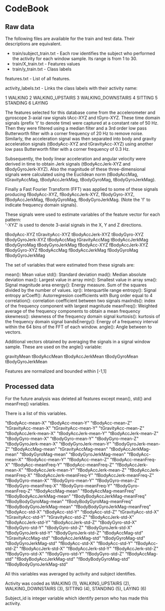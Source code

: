 CodeBook
========
Raw data
--------

The following files are available for the train and test data. Their descriptions are equivalent. 

  * train/subject_train.txt - Each row identifies the subject who performed the activity for each window sample. Its range is from 1 to 30.
  * train/X_train.txt - Features values
  * train/y_train.txt - Class labels

features.txt - List of all features.

activity_labels.txt - Links the class labels with their activity name:
  
  1 WALKING
  2 WALKING_UPSTAIRS
  3 WALKING_DOWNSTAIRS
  4 SITTING
  5 STANDING
  6 LAYING

The features selected for this database come from the accelerometer and gyroscope 3-axial raw signals tAcc-XYZ and tGyro-XYZ. These time domain signals (prefix 't' to denote time) were captured at a constant rate of 50 Hz. Then they were filtered using a median filter and a 3rd order low pass Butterworth filter with a corner frequency of 20 Hz to remove noise. Similarly, the acceleration signal was then separated into body and gravity acceleration signals (tBodyAcc-XYZ and tGravityAcc-XYZ) using another low pass Butterworth filter with a corner frequency of 0.3 Hz. 

Subsequently, the body linear acceleration and angular velocity were derived in time to obtain Jerk signals (tBodyAccJerk-XYZ and tBodyGyroJerk-XYZ). Also the magnitude of these three-dimensional signals were calculated using the Euclidean norm (tBodyAccMag, tGravityAccMag, tBodyAccJerkMag, tBodyGyroMag, tBodyGyroJerkMag). 

Finally a Fast Fourier Transform (FFT) was applied to some of these signals producing fBodyAcc-XYZ, fBodyAccJerk-XYZ, fBodyGyro-XYZ, fBodyAccJerkMag, fBodyGyroMag, fBodyGyroJerkMag. (Note the 'f' to indicate frequency domain signals). 

These signals were used to estimate variables of the feature vector for each pattern:  
'-XYZ' is used to denote 3-axial signals in the X, Y and Z directions.

tBodyAcc-XYZ
tGravityAcc-XYZ
tBodyAccJerk-XYZ
tBodyGyro-XYZ
tBodyGyroJerk-XYZ
tBodyAccMag
tGravityAccMag
tBodyAccJerkMag
tBodyGyroMag
tBodyGyroJerkMag
fBodyAcc-XYZ
fBodyAccJerk-XYZ
fBodyGyro-XYZ
fBodyAccMag
fBodyAccJerkMag
fBodyGyroMag
fBodyGyroJerkMag

The set of variables that were estimated from these signals are: 

mean(): Mean value
std(): Standard deviation
mad(): Median absolute deviation 
max(): Largest value in array
min(): Smallest value in array
sma(): Signal magnitude area
energy(): Energy measure. Sum of the squares divided by the number of values. 
iqr(): Interquartile range 
entropy(): Signal entropy
arCoeff(): Autorregresion coefficients with Burg order equal to 4
correlation(): correlation coefficient between two signals
maxInds(): index of the frequency component with largest magnitude
meanFreq(): Weighted average of the frequency components to obtain a mean frequency
skewness(): skewness of the frequency domain signal 
kurtosis(): kurtosis of the frequency domain signal 
bandsEnergy(): Energy of a frequency interval within the 64 bins of the FFT of each window.
angle(): Angle between to vectors.

Additional vectors obtained by averaging the signals in a signal window sample. These are used on the angle() variable:

gravityMean
tBodyAccMean
tBodyAccJerkMean
tBodyGyroMean
tBodyGyroJerkMean

Features are normalized and bounded within [-1,1]

Processed data
--------------

For the future analysis was deleted all features except mean(), std() and meanFreq() variables. 

There is a list of this variables.

"tBodyAcc-mean-X"
"tBodyAcc-mean-Y"
"tBodyAcc-mean-Z"
"tGravityAcc-mean-X"
"tGravityAcc-mean-Y"
"tGravityAcc-mean-Z"
"tBodyAccJerk-mean-X"
"tBodyAccJerk-mean-Y"
"tBodyAccJerk-mean-Z"
"tBodyGyro-mean-X"
"tBodyGyro-mean-Y"
"tBodyGyro-mean-Z"
"tBodyGyroJerk-mean-X"
"tBodyGyroJerk-mean-Y"
"tBodyGyroJerk-mean-Z"
"tBodyAccMag-mean"
"tGravityAccMag-mean"
"tBodyAccJerkMag-mean"
"tBodyGyroMag-mean"
"tBodyGyroJerkMag-mean"
"fBodyAcc-mean-X"
"fBodyAcc-mean-Y"
"fBodyAcc-mean-Z"
"fBodyAcc-meanFreq-X"
"fBodyAcc-meanFreq-Y"
"fBodyAcc-meanFreq-Z"
"fBodyAccJerk-mean-X"
"fBodyAccJerk-mean-Y"
"fBodyAccJerk-mean-Z"
"fBodyAccJerk-meanFreq-X"
"fBodyAccJerk-meanFreq-Y"
"fBodyAccJerk-meanFreq-Z"
"fBodyGyro-mean-X"
"fBodyGyro-mean-Y"
"fBodyGyro-mean-Z"
"fBodyGyro-meanFreq-X"
"fBodyGyro-meanFreq-Y"
"fBodyGyro-meanFreq-Z"
"fBodyAccMag-mean"
"fBodyAccMag-meanFreq"
"fBodyBodyAccJerkMag-mean"
"fBodyBodyAccJerkMag-meanFreq"
"fBodyBodyGyroMag-mean"
"fBodyBodyGyroMag-meanFreq"
"fBodyBodyGyroJerkMag-mean"
"fBodyBodyGyroJerkMag-meanFreq"
"tBodyAcc-std-X"
"tBodyAcc-std-Y"
"tBodyAcc-std-Z"
"tGravityAcc-std-X"
"tGravityAcc-std-Y"
"tGravityAcc-std-Z"
"tBodyAccJerk-std-X"
"tBodyAccJerk-std-Y"
"tBodyAccJerk-std-Z"
"tBodyGyro-std-X"
"tBodyGyro-std-Y"
"tBodyGyro-std-Z"
"tBodyGyroJerk-std-X"
"tBodyGyroJerk-std-Y"
"tBodyGyroJerk-std-Z"
"tBodyAccMag-std"
"tGravityAccMag-std"
"tBodyAccJerkMag-std"
"tBodyGyroMag-std"
"tBodyGyroJerkMag-std"
"fBodyAcc-std-X"
"fBodyAcc-std-Y"
"fBodyAcc-std-Z"
"fBodyAccJerk-std-X"
"fBodyAccJerk-std-Y"
"fBodyAccJerk-std-Z"
"fBodyGyro-std-X"
"fBodyGyro-std-Y"
"fBodyGyro-std-Z"
"fBodyAccMag-std"
"fBodyBodyAccJerkMag-std"
"fBodyBodyGyroMag-std"
"fBodyBodyGyroJerkMag-std"

All this variables was averaged by activity and subject identifies.

Activity was coded as WALKING (1), WALKING_UPSTAIRS (2), WALKING_DOWNSTAIRS (3), SITTING (4), STANDING (5), LAYING (6)

Subject_id is integer variable which identify person who has made this activity.



